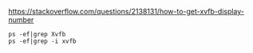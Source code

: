https://stackoverflow.com/questions/2138131/how-to-get-xvfb-display-number

```
ps -ef|grep Xvfb
ps -ef|grep -i xvfb
```
